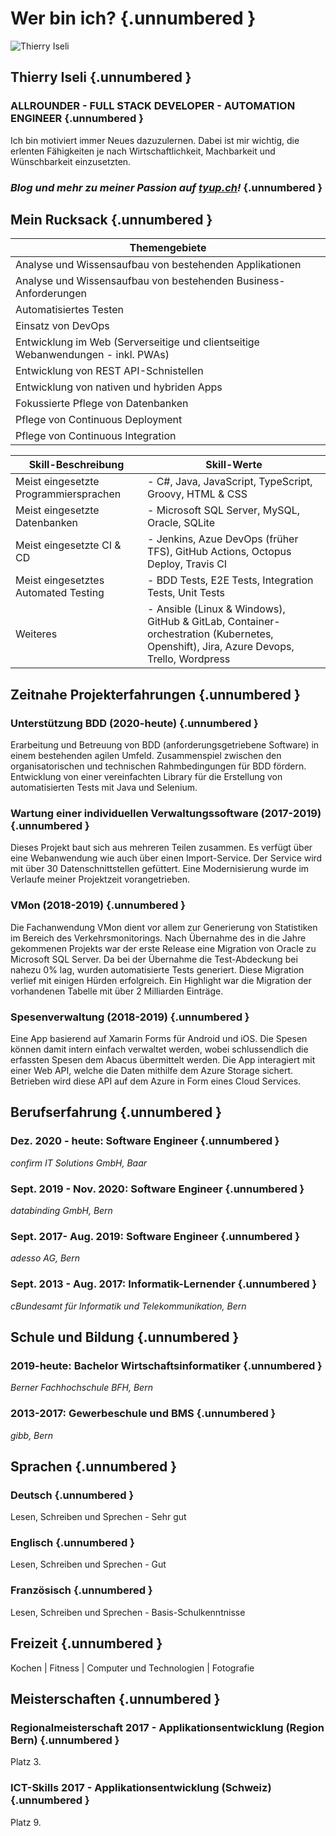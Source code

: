 # Wer bin ich? {.unnumbered }

![Thierry Iseli](https://tyup.ch/wp-content/uploads/2021/06/Iseli_Thierry-uai-230x230.jpg)

## Thierry Iseli {.unnumbered }

### ALLROUNDER - FULL STACK DEVELOPER - AUTOMATION ENGINEER {.unnumbered }

Ich bin motiviert immer Neues dazuzulernen. Dabei ist mir wichtig, die erlenten Fähigkeiten je nach Wirtschaftlichkeit, Machbarkeit und Wünschbarkeit einzusetzten.

### *Blog und mehr zu meiner Passion auf [tyup.ch](https://tyup.ch/)!* {.unnumbered }

## Mein Rucksack {.unnumbered }

| Themengebiete                                                                    |
|----------------------------------------------------------------------------------|
| Analyse und Wissensaufbau von bestehenden Applikationen                          |
| Analyse und Wissensaufbau von bestehenden Business-Anforderungen                 |
| Automatisiertes Testen                                                           |
| Einsatz von DevOps                                                               |
| Entwicklung im Web (Serverseitige und clientseitige Webanwendungen - inkl. PWAs) |
| Entwicklung von REST API-Schnistellen                                            |
| Entwicklung von nativen und hybriden Apps                                        |
| Fokussierte Pflege von Datenbanken                                               |
| Pflege von Continuous Deployment                                                 |
| Pflege von Continuous Integration                                                |

| Skill-Beschreibung                    | Skill-Werte                                                                                                                          |
|---------------------------------------|--------------------------------------------------------------------------------------------------------------------------------------|
| Meist eingesetzte Programmiersprachen | - C#, Java, JavaScript, TypeScript, Groovy, HTML & CSS<br />                                                                         |
| Meist eingesetzte Datenbanken         | - Microsoft SQL Server, MySQL, Oracle, SQLite<br />                                                                                  |
| Meist eingesetzte CI & CD             | - Jenkins, Azue DevOps (früher TFS), GitHub Actions, Octopus Deploy, Travis CI                                                       |
| Meist eingesetztes Automated Testing  | - BDD Tests, E2E Tests, Integration Tests, Unit Tests                                                                                |
| Weiteres                              | - Ansible (Linux & Windows), GitHub & GitLab, Container-orchestration (Kubernetes, Openshift), Jira, Azure Devops, Trello, Wordpress |

## Zeitnahe Projekterfahrungen {.unnumbered }
 
### Unterstützung BDD (2020-heute) {.unnumbered }

Erarbeitung und Betreuung von BDD (anforderungsgetriebene Software) in einem bestehenden agilen Umfeld. Zusammenspiel zwischen den organisatorischen und technischen Rahmbedingungen für BDD fördern. Entwicklung von einer vereinfachten Library für die Erstellung von automatisierten Tests mit Java und Selenium.

### Wartung einer individuellen Verwaltungssoftware (2017-2019) {.unnumbered }

Dieses Projekt baut sich aus mehreren Teilen zusammen. Es verfügt über eine Webanwendung wie auch über einen Import-Service. Der Service wird mit über 30 Datenschnittstellen gefüttert. Eine Modernisierung wurde im Verlaufe meiner Projektzeit vorangetrieben.

### VMon (2018-2019) {.unnumbered }

Die Fachanwendung VMon dient vor allem zur Generierung von Statistiken im Bereich des Verkehrsmonitorings. Nach Übernahme des in die Jahre gekommenen Projekts war der erste Release eine Migration von Oracle zu Microsoft SQL Server. Da bei der Übernahme die Test-Abdeckung bei nahezu 0% lag, wurden automatisierte Tests generiert. Diese Migration verlief mit einigen Hürden erfolgreich. Ein Highlight war die Migration der vorhandenen Tabelle mit über 2 Milliarden Einträge.

### Spesenverwaltung (2018-2019) {.unnumbered }

Eine App basierend auf Xamarin Forms für Android und iOS. Die Spesen können damit intern einfach verwaltet werden, wobei schlussendlich die erfassten Spesen dem Abacus übermittelt werden. Die App interagiert mit einer Web API, welche die Daten mithilfe dem Azure Storage sichert. Betrieben wird diese API auf dem Azure in Form eines Cloud Services.

## Berufserfahrung {.unnumbered }

### Dez. 2020 - heute: Software Engineer {.unnumbered }

*confirm IT Solutions GmbH, Baar*</br>

### Sept. 2019 - Nov. 2020: Software Engineer {.unnumbered }

*databinding GmbH, Bern*</br>

### Sept. 2017- Aug. 2019: Software Engineer {.unnumbered }

*adesso AG, Bern*</br>

### Sept. 2013 - Aug. 2017: Informatik-Lernender {.unnumbered }

*cBundesamt für Informatik und Telekommunikation, Bern*</br>

## Schule und Bildung {.unnumbered }

### 2019-heute: Bachelor Wirtschaftsinformatiker {.unnumbered }

*Berner Fachhochschule BFH, Bern*</br>

### 2013-2017: Gewerbeschule und BMS {.unnumbered }

*gibb, Bern*</br>

## Sprachen {.unnumbered }

### Deutsch {.unnumbered }

Lesen, Schreiben und Sprechen - Sehr gut

### Englisch {.unnumbered }

Lesen, Schreiben und Sprechen - Gut

### Französisch {.unnumbered }

Lesen, Schreiben und Sprechen - Basis-Schulkenntnisse

## Freizeit {.unnumbered }

Kochen | Fitness | Computer und Technologien | Fotografie

## Meisterschaften {.unnumbered }

### Regionalmeisterschaft 2017 - Applikationsentwicklung (Region Bern) {.unnumbered }

Platz 3.

### ICT-Skills 2017 - Applikationsentwicklung (Schweiz) {.unnumbered }

Platz 9.
